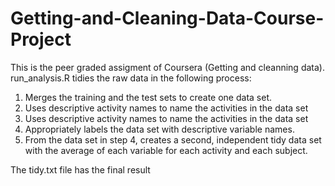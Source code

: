 # Getting-and-Cleaning-Data-Course-Project

This is the peer graded assigment of Coursera (Getting and cleanning data). run_analysis.R tidies the raw data in the following process:

1. Merges the training and the test sets to create one data set.
2. Uses descriptive activity names to name the activities in the data set
3. Uses descriptive activity names to name the activities in the data set
4. Appropriately labels the data set with descriptive variable names.
5. From the data set in step 4, creates a second, independent tidy data set with the average of each variable for each activity and each subject.

The tidy.txt file has the final result


